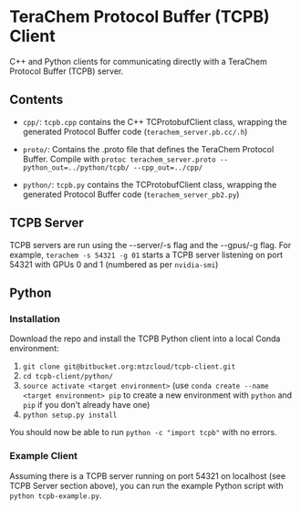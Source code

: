 # TeraChem Protocol Buffer (TCPB) Client #

C++ and Python clients for communicating directly with a TeraChem Protocol Buffer (TCPB) server.


## Contents ##
* `cpp/`: `tcpb.cpp` contains the C++ TCProtobufClient class, wrapping the generated
Protocol Buffer code (`terachem_server.pb.cc/.h`)

* `proto/`: Contains the .proto file that defines the TeraChem Protocol Buffer.
Compile with `protoc terachem_server.proto --python_out=../python/tcpb/ --cpp_out=../cpp/`

* `python/`: `tcpb.py` contains the TCProtobufClient class, wrapping the generated
Protocol Buffer code (`terachem_server_pb2.py`)

## TCPB Server ##
TCPB servers are run using the --server/-s flag and the --gpus/-g flag.
For example, `terachem -s 54321 -g 01` starts a TCPB server listening on port 54321
with GPUs 0 and 1 (numbered as per `nvidia-smi`)

## Python ##

### Installation ###
Download the repo and install the TCPB Python client into a local Conda environment:

1. `git clone git@bitbucket.org:mtzcloud/tcpb-client.git`
2. `cd tcpb-client/python/`
3. `source activate <target environment>` (use `conda create --name <target environment> pip`
to create a new environment with `python` and `pip` if you don't already have one)
4. `python setup.py install`

You should now be able to run `python -c "import tcpb"` with no errors.

### Example Client ###
Assuming there is a TCPB server running on port 54321 on localhost (see TCPB Server section above),
you can run the example Python script with `python tcpb-example.py`.
